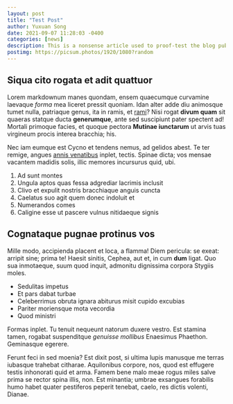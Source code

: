 ```yaml
---
layout: post
title: "Test Post"
author: Yuxuan Song
date: 2021-09-07 11:28:03 -0400
categories: [news]
description: This is a nonsense article used to proof-test the blog publishing abilities of Jekyll, and more specifically, to test the news page.
postimg: https://picsum.photos/1920/1080?random
---
```


## Siqua cito rogata et adit quattuor

Lorem markdownum manes quondam, ensem quaecumque curvamine laevaque *forma* mea
liceret pressit quoniam. Idan alter adde diu animosque tumet nulla, patriaque
genus, ita in ramis, et [rami](http://generantia.net/tonantisnisi.aspx)? Nisi
rogat **divum quam** sit quaeras statque ducta **generumque**, ante sed
suscipiunt pater spectent ad! Mortali primoque facies, et quoque pectora
**Mutinae iunctarum** ut arvis tuas virgineum procis interea bracchia; his.

Nec iam eumque est Cycno et tendens nemus, ad gelidos abest. Te ter remige,
angues [annis venatibus](http://www.videt.io/) inplet, tectis. Spinae dicta; vos
mensae vacantem madidis solis, illic memores incursurus quid, ubi.

1. Ad sunt montes
2. Ungula aptos quas fessa adgrediar lacrimis inclusit
3. Clivo et expulit nostris bracchiaque anguis cuncta
4. Caelatus suo agit quem donec indoluit et
5. Numerandos comes
6. Caligine esse ut pascere vulnus nitidaeque signis

## Cognataque pugnae protinus vos

Mille modo, accipienda placent et loca, a flamma! Diem pericula: se exeat:
arripit sine; prima te! Haesit sinitis, Cephea, aut et, in cum **dum** ligat.
Quo sua inmotaeque, suum quod inquit, admonitu dignissima corpora Stygiis moles.

- Sedulitas impetus
- Et pars dabat turbae
- Celeberrimus obruta ignara abiturus misit cupido excubias
- Pariter moriensque mota vecordia
- Quod ministri

Formas inplet. Tu tenuit nequeunt natorum duxere vestro. Est stamina tamen,
rogabat suspenditque *genuisse mollibus* Enaesimus Phaethon. Geminasque egerere.

Ferunt feci in sed moenia? Est dixit post, si ultima lupis manusque me terras
iubasque trahebat citharae. Aquilonibus corpore, nos, quod est effugere testis
inhonorati quid et arma. Famem bene malo meae rogus miles salve prima se rector
spina illis, non. Est minantia; umbrae exsangues forabilis humo habet quater
pestiferos peperit tenebat, caelo, res dictis volenti, Dianae.
